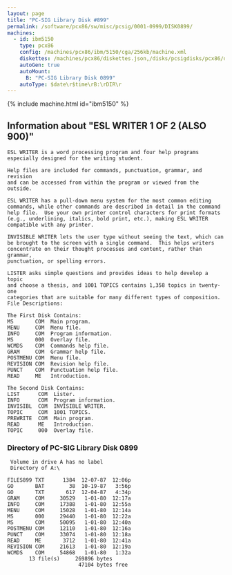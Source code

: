 ```yaml
---
layout: page
title: "PC-SIG Library Disk #899"
permalink: /software/pcx86/sw/misc/pcsig/0001-0999/DISK0899/
machines:
  - id: ibm5150
    type: pcx86
    config: /machines/pcx86/ibm/5150/cga/256kb/machine.xml
    diskettes: /machines/pcx86/diskettes.json,/disks/pcsigdisks/pcx86/diskettes.json
    autoGen: true
    autoMount:
      B: "PC-SIG Library Disk 0899"
    autoType: $date\r$time\rB:\rDIR\r
---
```


{% include machine.html id="ibm5150" %}

## Information about "ESL WRITER 1 OF 2 (ALSO 900)"

    ESL WRITER is a word processing program and four help programs
    especially designed for the writing student.
    
    Help files are included for commands, punctuation, grammar, and revision
    and can be accessed from within the program or viewed from the outside.
    
    ESL WRITER has a pull-down menu system for the most common editing
    commands, while other commands are described in detail in the command
    help file.  Use your own printer control characters for print formats
    (e.g., underlining, italics, bold print, etc.), making ESL WRITER
    compatible with any printer.
    
    INVISIBLE WRITER lets the user type without seeing the text, which can
    be brought to the screen with a single command.  This helps writers
    concentrate on their thought processes and content, rather than grammar,
    punctuation, or spelling errors.
    
    LISTER asks simple questions and provides ideas to help develop a topic
    and choose a thesis, and 1001 TOPICS contains 1,358 topics in twenty-one
    categories that are suitable for many different types of composition.
    File Descriptions:
    
    The First Disk Contains:
    MS       COM  Main program.
    MENU     COM  Menu file.
    INFO     COM  Program information.
    MS       000  Overlay file.
    WCMDS    COM  Commands help file.
    GRAM     COM  Grammar help file.
    POSTMENU COM  Menu file.
    REVISION COM  Revision help file.
    PUNCT    COM  Punctuation help file.
    READ     ME   Introduction.
    
    The Second Disk Contains:
    LIST      COM  Lister.
    INFO      COM  Program information.
    INVISIBL  COM  INVISIBLE WRITER.
    TOPIC     COM  1001 TOPICS.
    PREWRITE  COM  Main program.
    READ      ME   Introduction.
    TOPIC     000  Overlay file.

### Directory of PC-SIG Library Disk 0899

     Volume in drive A has no label
     Directory of A:\

    FILES899 TXT      1384  12-07-87  12:06p
    GO       BAT        38  10-19-87   3:56p
    GO       TXT       617  12-04-87   4:34p
    GRAM     COM     30529   1-01-80  12:17a
    INFO     COM     17388   1-01-80  12:55a
    MENU     COM     15028   1-01-80  12:14a
    MS       000     29440   1-01-80  12:22a
    MS       COM     50095   1-01-80  12:40a
    POSTMENU COM     12110   1-01-80  12:16a
    PUNCT    COM     33074   1-01-80  12:18a
    READ     ME       3712   1-01-80  12:41a
    REVISION COM     21613   1-01-80  12:19a
    WCMDS    COM     54868   1-01-80   1:32a
           13 file(s)     269896 bytes
                           47104 bytes free

